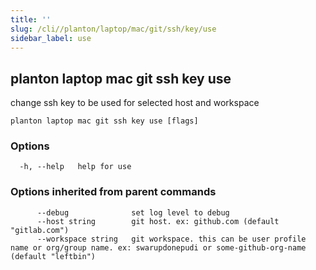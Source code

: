 ```yaml
---
title: ''
slug: /cli//planton/laptop/mac/git/ssh/key/use
sidebar_label: use
---
```

## planton laptop mac git ssh key use

change ssh key to be used for selected host and workspace

```
planton laptop mac git ssh key use [flags]
```

### Options

```
  -h, --help   help for use
```

### Options inherited from parent commands

```
      --debug              set log level to debug
      --host string        git host. ex: github.com (default "gitlab.com")
      --workspace string   git workspace. this can be user profile name or org/group name. ex: swarupdonepudi or some-github-org-name (default "leftbin")
```

